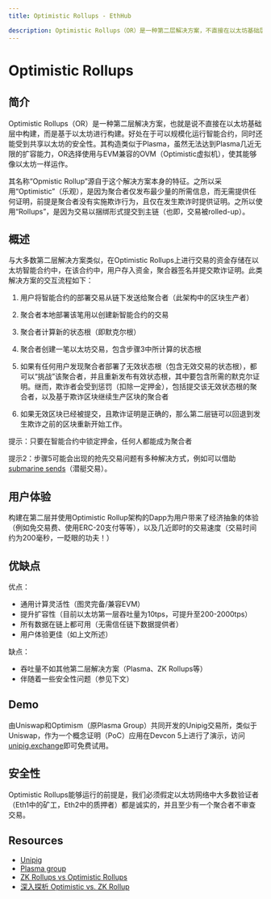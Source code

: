 ```yaml
---
title: Optimistic Rollups - EthHub

description: Optimistic Rollups（OR）是一种第二层解决方案，不直接在以太坊基础层中构建，而是基于以太坊进行构建
---
```


# Optimistic Rollups

## 简介

Optimistic Rollups（OR）是一种第二层解决方案，也就是说不直接在以太坊基础层中构建，而是基于以太坊进行构建。好处在于可以规模化运行智能合约，同时还能受到共享以太坊的安全性。其构造类似于Plasma，虽然无法达到Plasma几近无限的扩容能力，OR选择使用与EVM兼容的OVM（Optimistic虚拟机），使其能够像以太坊一样运作。

其名称“Opmistic Rollup”源自于这个解决方案本身的特征。之所以采用“Optimistic”（乐观），是因为聚合者仅发布最少量的所需信息，而无需提供任何证明，前提是聚合者没有实施欺诈行为，且仅在发生欺诈时提供证明。之所以使用“Rollups”，是因为交易以捆绑形式提交到主链（也即，交易被rolled-up）。

## 概述

与大多数第二层解决方案类似，在Optimistic Rollups上进行交易的资金存储在以太坊智能合约中，在该合约中，用户存入资金，聚合器签名并提交欺诈证明。此类解决方案的交互流程如下：

1. 用户将智能合约的部署交易从链下发送给聚合者（此架构中的区块生产者）

2. 聚合者本地部署该笔用以创建新智能合约的交易

3. 聚合者计算新的状态根（即默克尔根）

4. 聚合者创建一笔以太坊交易，包含步骤3中所计算的状态根

5. 如果有任何用户发现聚合者部署了无效状态根（包含无效交易的状态根），都可以“挑战”该聚合者，并且重新发布有效状态根，其中要包含所需的默克尔证明。继而，欺诈者会受到惩罚（扣除一定押金），包括提交该无效状态根的聚合者，以及基于欺诈区块继续生产区块的聚合者

6. 如果无效区块已经被提交，且欺诈证明是正确的，那么第二层链可以回退到发生欺诈之前的区块重新开始工作。

提示：只要在智能合约中锁定押金，任何人都能成为聚合者

提示2：步骤5可能会出现的抢先交易问题有多种解决方式，例如可以借助[submarine sends](https://libsubmarine.org/)（潜艇交易）。

## 用户体验

构建在第二层并使用Optimistic Rollup架构的Dapp为用户带来了经济抽象的体验（例如免交易费、使用ERC-20支付等等），以及几近即时的交易速度（交易时间约为200毫秒，一眨眼的功夫！）

## 优缺点

优点：

* 通用计算灵活性（图灵完备/兼容EVM）
* 提升扩容性（目前以太坊第一层吞吐量为10tps，可提升至200-2000tps）
* 所有数据在链上都可用（无需信任链下数据提供者）
* 用户体验更佳（如上文所述）

缺点：

* 吞吐量不如其他第二层解决方案（Plasma、ZK Rollups等）
* 伴随着一些安全性问题（参见下文）

## Demo

由Uniswap和Optimism（原Plasma Group）共同开发的Unipig交易所，类似于Uniswap，作为一个概念证明（PoC）应用在Devcon 5上进行了演示，访问[unipig.exchange](https://unipig.exchange/)即可免费试用。

## 安全性

Optimistic Rollups能够运行的前提是，我们必须假定以太坊网络中大多数验证者（Eth1中的矿工，Eth2中的质押者）都是诚实的，并且至少有一个聚合者不审查交易。

## Resources

* [Unipig](https://unipig.exchange/)
* [Plasma group](https://plasma.group/)
* [ZK Rollups vs Optimistic Rollups](https://blog.idex.io/all-posts/rollup-rundown)
* [深入探析 Optimistic vs. ZK Rollup](https://medium.com/matter-labs/optimistic-vs-zk-rollup-deep-dive-ea141e71e075)
